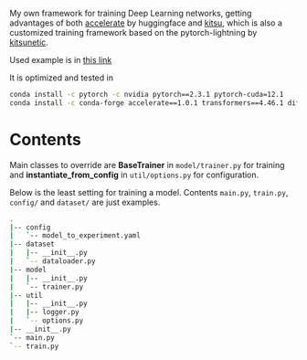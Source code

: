 My own framework for training Deep Learning networks, getting advantages of both [accelerate](https://huggingface.co/docs/accelerate/index) by huggingface and [kitsu](https://github.com/Kitsunetic/kitsu), which is also a customized training framework based on the pytorch-lightning by [kitsunetic](https://github.com/kitsunetic).

Used example is in [this link](https://github.com/JJukE/DanceGen)

It is optimized and tested in
```bash
conda install -c pytorch -c nvidia pytorch==2.3.1 pytorch-cuda=12.1
conda install -c conda-forge accelerate==1.0.1 transformers==4.46.1 diffusers==0.30.3
```

# Contents

Main classes to override are **BaseTrainer** in ```model/trainer.py``` for training and **instantiate_from_config** in ```util/options.py``` for configuration.

Below is the least setting for training a model. Contents ```main.py```, ```train.py```, ```config/``` and ```dataset/``` are just examples.

```bash
.
|-- config
|   `-- model_to_experiment.yaml
|-- dataset
|   |-- __init__.py
|   `-- dataloader.py
|-- model
|   |-- __init__.py
|   `-- trainer.py
|-- util
|   |-- __init__.py
|   |-- logger.py
|   `-- options.py
|-- __init__.py
`-- main.py
`-- train.py
```
